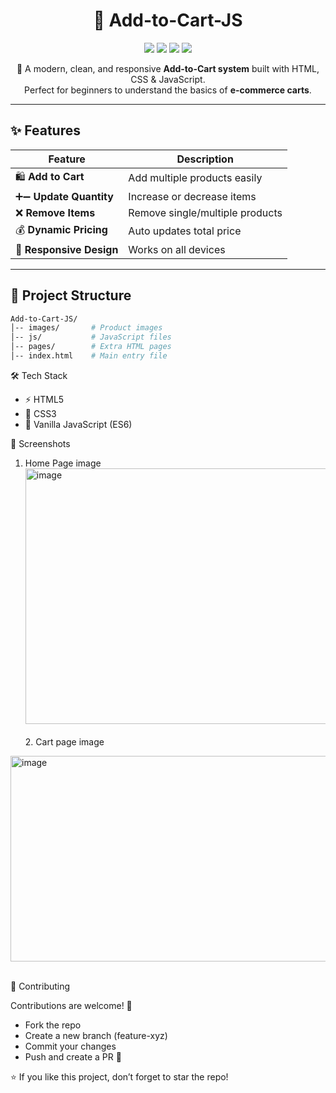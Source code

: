 <h1 align="center">🛒 Add-to-Cart-JS</h1>

<p align="center">
  <img src="https://img.shields.io/github/repo-size/muskanyadav24/Add-to-Cart-JS?color=blue&style=flat-square"/>
  <img src="https://img.shields.io/github/stars/muskanyadav24/Add-to-Cart-JS?style=social"/>
  <img src="https://img.shields.io/github/forks/muskanyadav24/Add-to-Cart-JS?style=social"/>
  <img src="https://img.shields.io/github/last-commit/muskanyadav24/Add-to-Cart-JS?color=green&style=flat-square"/>
</p>

<p align="center">  
  🚀 A modern, clean, and responsive <b>Add-to-Cart system</b> built with HTML, CSS & JavaScript.  
  <br/>Perfect for beginners to understand the basics of <b>e-commerce carts</b>.
</p>

---

## ✨ Features

| Feature | Description |
|---------|-------------|
| 🛍️ **Add to Cart** | Add multiple products easily |
| ➕➖ **Update Quantity** | Increase or decrease items |
| ❌ **Remove Items** | Remove single/multiple products |
| 💰 **Dynamic Pricing** | Auto updates total price |
| 📱 **Responsive Design** | Works on all devices |

---

## 📂 Project Structure
```bash
Add-to-Cart-JS/
│-- images/       # Product images
│-- js/           # JavaScript files
│-- pages/        # Extra HTML pages
│-- index.html    # Main entry file
```

🛠️ Tech Stack

- ⚡ HTML5
- 🎨 CSS3
- 🧩 Vanilla JavaScript (ES6)

📸 Screenshots

1. Home Page image
<img width="958" height="409" alt="image" src="https://github.com/user-attachments/assets/64c61dbb-a2b7-4026-ad79-f0585fa61900" /> <br> <br>2. Cart page image <br>

<img width="728" height="329" alt="image" src="https://github.com/user-attachments/assets/e4c06e9f-775b-4943-85cd-73558ff552bf" /><br><br>

🤝 Contributing

Contributions are welcome! 🎉

- Fork the repo
- Create a new branch (feature-xyz)
- Commit your changes
- Push and create a PR 🚀

<p>⭐ If you like this project, don’t forget to star the repo!</p> 
